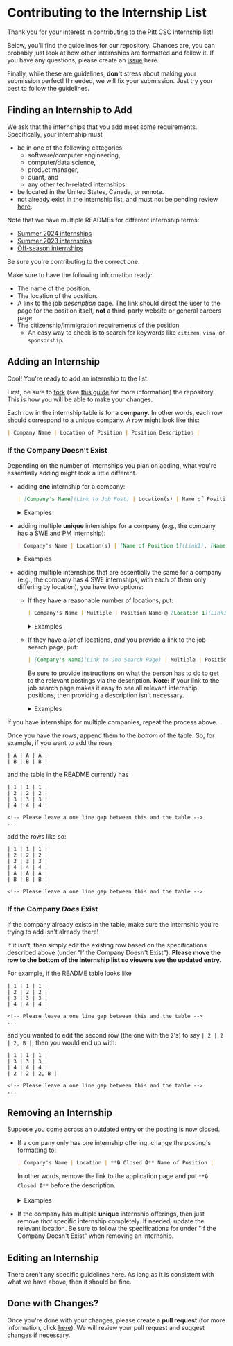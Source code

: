 # Contributing to the Internship List
Thank you for your interest in contributing to the Pitt CSC internship list!

Below, you'll find the guidelines for our repository. Chances are, you can probably just look at how other internships are formatted and follow it. If you have any questions, please create an [issue](https://github.com/pittcsc/Summer2024-Internships/issues/new) here.

Finally, while these are guidelines, **don't** stress about making your submission perfect! If needed, we will fix your submission. Just try your best to follow the guidelines.

## Finding an Internship to Add
We ask that the internships that you add meet some requirements. Specifically, your internship must
- be in one of the following categories:
    - software/computer engineering,
    - computer/data science,
    - product manager,
    - quant, and
    - any other tech-related internships.
- be located in the United States, Canada, or remote.
- not already exist in the internship list, and must not be pending review [here](https://github.com/pittcsc/Summer2024-Internships/pulls).

Note that we have multiple READMEs for different internship terms:
- [Summer 2024 internships](https://github.com/pittcsc/Summer2024-Internships/blob/dev/README.md)
- [Summer 2023 internships](https://github.com/pittcsc/Summer2024-Internships/blob/dev/README-2023.md)
- [Off-season internships](https://github.com/pittcsc/Summer2024-Internships/blob/dev/README-Off-Season.md)

Be sure you're contributing to the correct one.

Make sure to have the following information ready:
- The name of the position.
- The location of the position.
- A link to the job *description* page. The link should direct the user to the page for the position itself, **not** a third-party website or general careers page.
- The citizenship/immigration requirements of the position
    - An easy way to check is to search for keywords like `citizen`, `visa`, or `sponsorship`.

## Adding an Internship
Cool! You're ready to add an internship to the list.

First, be sure to [fork](https://github.com/pittcsc/Summer2024-Internships/fork) (see [this guide](https://docs.github.com/en/get-started/quickstart/fork-a-repo) for more information) the repository. This is how you will be able to make your changes.

Each row in the internship table is for a **company**. In other words, each row should correspond to a unique company. A row might look like this:
```md
| Company Name | Location of Position | Position Description |
```

### If the Company Doesn't Exist
Depending on the number of internships you plan on adding, what you're essentially adding might look a little different.
- adding **one** internship for a company:
    ```md
    | [Company's Name](Link to Job Post) | Location(s) | Name of Position |
    ```

    <details>
    <summary>Examples</summary>
    <br>

    In Markdown, this might look like one of the following rows:

    ```md
    | [Target](https://jobs.target.com/job/-/-/1118/34525104848) | Brooklyn Park, MN | Software Engineering Intern - Hybrid (Starting June 2023) |
    | [ByteDance](https://jobs.bytedance.com/en/position/7138261141784611103/detail?spread=BSPP2KS) | Mountain View, CA | Software Engineer Intern |
    | [SpaceX](https://boards.greenhouse.io/spacex/jobs/6366187002?gh_jid=6366187002) | Multiple | 2023 Summer Intern - Software Engineer (US Citizens Only) |
    ```

    When rendered, it will look like:

    | Name | Location | Notes |
    | ---- | -------- | ----- |
    | [Target](https://jobs.target.com/job/-/-/1118/34525104848) | Brooklyn Park, MN | Software Engineering Intern - Hybrid (Starting June 2023) |
    | [ByteDance](https://jobs.bytedance.com/en/position/7138261141784611103/detail?spread=BSPP2KS) | Mountain View, CA | Software Engineer Intern |
    | [SpaceX](https://boards.greenhouse.io/spacex/jobs/6366187002?gh_jid=6366187002) | Multiple | 2023 Summer Intern - Software Engineer (US Citizens Only) |

    </details>

- adding multiple **unique** internships for a company (e.g., the company has a SWE and PM internship):
    ```md
    | Company's Name | Location(s) | [Name of Position 1](Link1), [Name of Position 2](Link2), ..., [Name of Position N](LinkN) |
    ```

    <details>
    <summary>Examples</summary>
    <br>

    In Markdown, this might look like one of the following rows:

    ```md
    | Adobe | Various | [Software Engineer Intern](https://careers.adobe.com/us/en/job/R131626/2023-Intern-Software-Engineer), [Software Engineer (Mobile Development) Intern](https://careers.adobe.com/us/en/job/R131674/2023-Intern-Software-Engineer-Mobile-Development) |
    | Delta | Atlanta, GA, Minneapolis St. Paul, MN | [Software Engineer Intern](https://delta.avature.net/careers/JobDetail/Intern-Software-Engineering-Summer-2023/17376), [Data Science Intern](https://delta.avature.net/careers/JobDetail/Intern-IT-Operations-Research-Data-Science-Summer-2023/17381), [Data Analytics Intern](https://delta.avature.net/careers/JobDetail/Intern-Revenue-Technology-Data-Analytics-Summer-2023/17650) |
    | Raytheon | Varies by Role | [UP 2023 Software Engineer Internships](https://careers.rtx.com/global/en/job/RAYTGLOBAL01567022EXTERNALENGLOBAL/UP-2023-Software-Engineer-Internships), [2023 Software Engineer Summer Intern](https://careers.rtx.com/global/en/job/RAYTGLOBAL01569607EXTERNALENGLOBAL/2023-Software-Engineer-Summer-Intern) (US Citizenship Required for Both) |
    ```

    When rendered, it will look like:

    | Name | Location | Notes |
    | ---- | -------- | ----- |
    | Adobe | Various | [Software Engineer Intern](https://careers.adobe.com/us/en/job/R131626/2023-Intern-Software-Engineer), [Software Engineer (Mobile Development) Intern](https://careers.adobe.com/us/en/job/R131674/2023-Intern-Software-Engineer-Mobile-Development) |
    | Delta | Atlanta, GA, Minneapolis St. Paul, MN | [Software Engineer Intern](https://delta.avature.net/careers/JobDetail/Intern-Software-Engineering-Summer-2023/17376), [Data Science Intern](https://delta.avature.net/careers/JobDetail/Intern-IT-Operations-Research-Data-Science-Summer-2023/17381), [Data Analytics Intern](https://delta.avature.net/careers/JobDetail/Intern-Revenue-Technology-Data-Analytics-Summer-2023/17650) |
    | Raytheon | Varies by Role | [UP 2023 Software Engineer Internships](https://careers.rtx.com/global/en/job/RAYTGLOBAL01567022EXTERNALENGLOBAL/UP-2023-Software-Engineer-Internships), [2023 Software Engineer Summer Intern](https://careers.rtx.com/global/en/job/RAYTGLOBAL01569607EXTERNALENGLOBAL/2023-Software-Engineer-Summer-Intern) (US Citizenship Required for Both) |

    </details>

- adding multiple internships that are essentially the same for a company (e.g., the company has 4 SWE internships, with each of them only differing by location), you have two options:

    - If they have a reasonable number of locations, put:
        ```md
        | Company's Name | Multiple | Position Name @ [Location 1](Link1), [Location 2](Link2), ..., [Location N](Link N) |
        ```

        <details>
        <summary>Examples</summary>
        <br>

        In Markdown, this might look like one of the following rows:

        ```md
        | [Garmin](https://careers.garmin.com/careers-home/jobs?tags3=Intern&page=1) | Various | Software Engineer Intern (Summer 2023): [Tulsa, OK](https://careers.garmin.com/careers-home/jobs/9345?lang=en-us), [Scottsdale, AZ](https://careers.garmin.com/careers-home/jobs/9267?lang=en-us), [Chandler, AZ](https://careers.garmin.com/careers-home/jobs/9266?lang=en-us), [Boulder, CO](https://careers.garmin.com/careers-home/jobs/9220?lang=en-us), [Tucson, AZ](https://careers.garmin.com/careers-home/jobs/9219?lang=en-us), [Cary, NC](https://careers.garmin.com/careers-home/jobs/9243?lang=en-us) |
        ```

        When rendered, it will look like:
        | Name | Location | Notes |
        | ---- | -------- | ----- |
        | [Garmin](https://careers.garmin.com/careers-home/jobs?tags3=Intern&page=1) | Various | Software Engineer Intern (Summer 2023): [Tulsa, OK](https://careers.garmin.com/careers-home/jobs/9345?lang=en-us), [Scottsdale, AZ](https://careers.garmin.com/careers-home/jobs/9267?lang=en-us), [Chandler, AZ](https://careers.garmin.com/careers-home/jobs/9266?lang=en-us), [Boulder, CO](https://careers.garmin.com/careers-home/jobs/9220?lang=en-us), [Tucson, AZ](https://careers.garmin.com/careers-home/jobs/9219?lang=en-us), [Cary, NC](https://careers.garmin.com/careers-home/jobs/9243?lang=en-us) |

        </details>

    - If they have a *lot* of locations, *and* you provide a link to the job search page, put:
        ```md
        | [Company's Name](Link to Job Search Page) | Multiple | Position Name |
        ```
        Be sure to provide instructions on what the person has to do to get to the relevant postings via the description. **Note:** If your link to the job search page makes it easy to see all relevant internship positions, then providing a description isn't necessary.

        <details>
        <summary>Examples</summary>
        <br>

        In Markdown, this might look like one of the following rows:

        ```md
        | [Northrop Grumman](https://ngc.wd1.myworkdayjobs.com/en-US/Northrop_Grumman_External_Site/details/College-Intern-Administrative---Documentation_R10064554-1?q=software%20engineer&workerSubType=a111b0a898f10129e4db58f2e700d97a) | Various | Software Engineer Intern (US Citizenship Required) |
        | [Keysight Technologies](https://jobs.keysight.com/go/Students/3065700/?q=&q2=&alertId=&title=software&location=US&shifttype=intern&department=)| Santa Rosa, CA | Various Positions |
        ```

        When rendered, it will look like:
        | Name | Location | Notes |
        | ---- | -------- | ----- |
        | [Northrop Grumman](https://ngc.wd1.myworkdayjobs.com/en-US/Northrop_Grumman_External_Site/details/College-Intern-Administrative---Documentation_R10064554-1?q=software%20engineer&workerSubType=a111b0a898f10129e4db58f2e700d97a) | Various | Software Engineer Intern (US Citizenship Required) |
        | [Keysight Technologies](https://jobs.keysight.com/go/Students/3065700/?q=&q2=&alertId=&title=software&location=US&shifttype=intern&department=)| Santa Rosa, CA | Various Positions |

        </details>

If you have internships for multiple companies, repeat the process above.

Once you have the rows, append them to the *bottom* of the table. So, for example, if you want to add the rows
```
| A | A | A |
| B | B | B |
```
and the table in the README currently has
```
| 1 | 1 | 1 |
| 2 | 2 | 2 |
| 3 | 3 | 3 |
| 4 | 4 | 4 |

<!-- Please leave a one line gap between this and the table -->
...
```
add the rows like so:
```
| 1 | 1 | 1 |
| 2 | 2 | 2 |
| 3 | 3 | 3 |
| 4 | 4 | 4 |
| A | A | A |
| B | B | B |

<!-- Please leave a one line gap between this and the table -->
```

### If the Company *Does* Exist
If the company already exists in the table, make sure the internship you're trying to add isn't already there!

If it isn't, then simply edit the existing row based on the specifications described above (under "If the Company Doesn't Exist"). **Please move the row to the bottom of the internship list so viewers see the updated entry.**

For example, if the README table looks like
```
| 1 | 1 | 1 |
| 2 | 2 | 2 |
| 3 | 3 | 3 |
| 4 | 4 | 4 |

<!-- Please leave a one line gap between this and the table -->
...
```
and you wanted to edit the second row (the one with the `2`'s) to say `| 2 | 2 | 2, B |`, then you would end up with:
```
| 1 | 1 | 1 |
| 3 | 3 | 3 |
| 4 | 4 | 4 |
| 2 | 2 | 2, B |

<!-- Please leave a one line gap between this and the table -->
...
```

## Removing an Internship
Suppose you come across an outdated entry or the posting is now closed.

- If a company only has one internship offering, change the posting's formatting to:
    ```md
    | Company's Name | Location | **🔒 Closed 🔒** Name of Position |
    ```

    In other words, remove the link to the application page and put `**🔒 Closed 🔒**` before the description.

    <details>
    <summary>Examples</summary>
    <br>

    Suppose that Target closed their internship. Initially, the row might have looked like this:

    ```md
    | [Target](https://jobs.target.com/job/-/-/1118/34525104848) | Brooklyn Park, MN | Software Engineering Intern - Hybrid (Starting June 2023) |
    ```

    When rendered, it looked like:

    | Name | Location |  Notes |
    | ---- | -------- | ------ |
    | [Target](https://jobs.target.com/job/-/-/1118/34525104848) | Brooklyn Park, MN | Software Engineering Intern - Hybrid (Starting June 2023) |

    After you indicate that it's closed, the row should look like:

    ```md
    | Target | Brooklyn Park, MN | **🔒 Closed 🔒** Software Engineering Intern - Hybrid (Starting June 2023) |
    ```

    When rendered, it will look like:

    | Name | Location |  Notes |
    | ---- | -------- | ------ |
    | Target | Brooklyn Park, MN | **🔒 Closed 🔒** Software Engineering Intern - Hybrid (Starting June 2023) |

    </details>

- If the company has multiple **unique** internship offerings, then just remove *that* specific internship completely. If needed, update the relevant location. Be sure to follow the specifications for under "If the Company Doesn't Exist" when removing an internship.

## Editing an Internship
There aren't any specific guidelines here. As long as it is consistent with what we have above, then it should be fine.

## Done with Changes?
Once you're done with your changes, please create a **pull request** (for more information, click [here](https://docs.github.com/en/pull-requests/collaborating-with-pull-requests/proposing-changes-to-your-work-with-pull-requests/creating-a-pull-request)). We will review your pull request and suggest changes if necessary.
